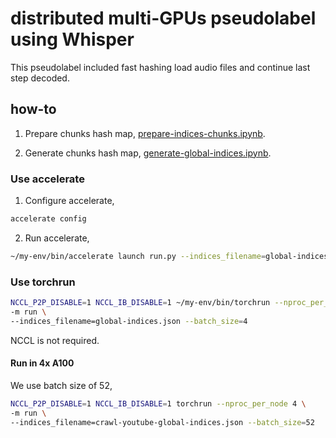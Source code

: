 # distributed multi-GPUs pseudolabel using Whisper

This pseudolabel included fast hashing load audio files and continue last step decoded.

## how-to

1. Prepare chunks hash map, [prepare-indices-chunks.ipynb](prepare-indices-chunks.ipynb).

2. Generate chunks hash map, [generate-global-indices.ipynb](generate-global-indices.ipynb).

### Use accelerate

1. Configure accelerate,

```bash
accelerate config
```

2. Run accelerate,

```bash
~/my-env/bin/accelerate launch run.py --indices_filename=global-indices.json --batch_size=4
```

### Use torchrun

```bash
NCCL_P2P_DISABLE=1 NCCL_IB_DISABLE=1 ~/my-env/bin/torchrun --nproc_per_node 2 \
-m run \
--indices_filename=global-indices.json --batch_size=4
```

NCCL is not required.

#### Run in 4x A100

We use batch size of 52,

```bash
NCCL_P2P_DISABLE=1 NCCL_IB_DISABLE=1 torchrun --nproc_per_node 4 \
-m run \
--indices_filename=crawl-youtube-global-indices.json --batch_size=52
```